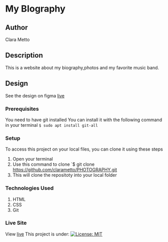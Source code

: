 # My BIography
## Author
Clara Metto
## Description
This is a website about my biography,photos and my favorite music band.
## Design
See the design on figma [live](https://www.figma.com/file/gK3BaDvzs9uHJtuFsFRLWH/Untitled?node-id=0%3A1)
### Prerequisites
You need to have git installed
You can install it with the following command in your terminal
`$ sudo apt install git-all`
### Setup
To access this project on your local files, you can clone it using these steps
1. Open your terminal
1. Use this command to clone `$ git clone https://github.com/clarametto/PHOTOGRAPHY.git
1. This will clone the repositoty into your local folder
### Technologies Used
1. HTML
1. CSS
1. Git
### Live Site
View [live](https://clarametto.github.io/PHOTOGRAPHY/)
This project is under:
[![License: MIT](https://img.shields.io/badge/License-MIT-yellow.svg)](/LICENSE)